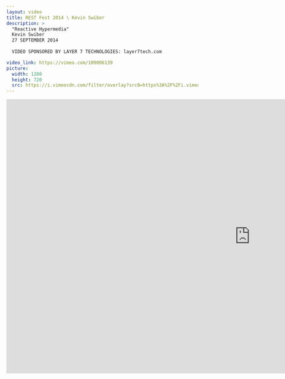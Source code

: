 ```yaml
---
layout: video
title: REST Fest 2014 \ Kevin Swiber
description: >
  "Reactive Hypermedia"
  Kevin Swiber
  27 SEPTEMBER 2014
  
  VIDEO SPONSORED BY LAYER 7 TECHNOLOGIES: layer7tech.com

video_link: https://vimeo.com/109006139
picture:
  width: 1280
  height: 720
  src: https://i.vimeocdn.com/filter/overlay?src0=https%3A%2F%2Fi.vimeocdn.com%2Fvideo%2F492868029_1280x720.jpg&src1=http%3A%2F%2Ff.vimeocdn.com%2Fp%2Fimages%2Fcrawler_play.png
---
```

<iframe src="https://player.vimeo.com/video/109006139?title=0&byline=0&portrait=0&badge=0&autopause=0&player_id=0" width="1280" height="720" frameborder="0" title="REST Fest 2014 \ Kevin Swiber" webkitallowfullscreen mozallowfullscreen allowfullscreen></iframe>